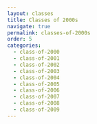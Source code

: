 ```yaml
---
layout: classes
title: Classes of 2000s
navigate: true
permalink: classes-of-2000s
order: 5
categories:
  - class-of-2000
  - class-of-2001
  - class-of-2002
  - class-of-2003
  - class-of-2004
  - class-of-2005
  - class-of-2006
  - class-of-2007
  - class-of-2008
  - class-of-2009
---
```

